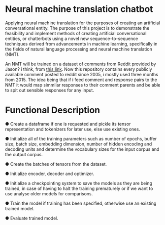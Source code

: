 # Neural machine translation chatbot

Applying neural machine translation for the purposes of creating an artificial conversational entity. 
The purpose of this project is to demonstrate the feasibility and implement methods of creating
artificial conversational entities, or chatterbots using a novel new sequence-to-sequence techniques derived 
from advancements in machine learning, specifically in the fields of natural language processing and 
neural machine translation (NMT).

An NMT will be trained on a dataset of comments from Reddit provided by Jason? i think, from [this link](https://files.pushshift.io/reddit/comments/). Now this repository contains every publicly available comment posted to reddit since 2005, i mostly used three months from 2015. The idea being that if i feed comment and response pairs to the NMT it would map simmilar responses to their comment parents and be able to spit out sensible responses for any input.

# Functional Description
  ● Create a dataframe if one is requested and pickle its tensor representation and tokenizers
    for later use, else use existing ones.
    
  ● Initialize all of the training parameters such as number of epochs, buffer size, batch size,
    embedding dimension, number of hidden encoding and decoding units and determine the
    vocabulary sizes for the input corpus and the output corpus.
    
  ● Create the batches of tensors from the dataset.
  
  ● Initialize encoder, decoder and optimizer.
  
  ● Initialize a checkpointing system to save the models as they are being trained, in case of
    having to halt the training prematurely or if we want to use analyse older models for
    comparisons.
    
  ● Train the model if training has been specified, otherwise use an existing trained model.
  
  ● Evaluate trained model.

